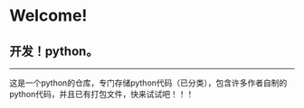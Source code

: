 # Welcome!


## 开发！python。

***

这是一个python的仓库，专门存储python代码（已分类），包含许多作者自制的python代码，并且已有打包文件，快来试试吧！！！
